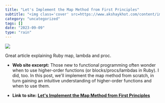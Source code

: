 ```yaml
---
title: "Let's Implement the Map Method from First Principles"
subtitle: "<img class='cover' src=https://www.akshaykhot.com/content/images/2023/09/code-2.png>"
category: "uncategorized"
tags: []
date: "2023-09-09"
type: "rain"
---
```

<img class="cover" src=https://www.akshaykhot.com/content/images/2023/09/code-2.png>

Great article explaining Ruby map, lambda and proc.

* **Web site excerpt:** Those new to functional programming often wonder when to use higher-order functions (or blocks/procs/lambdas in Ruby). I did, too. In this post, we'll implement the map method from scratch, in turn gaining an intuitive understanding of higher-order functions and when to use them.

* **Link to site:** **[Let's Implement the Map Method from First Principles](https://www.akshaykhot.com/map-from-first-principles/?ref=akshays-blog-newsletter)**
